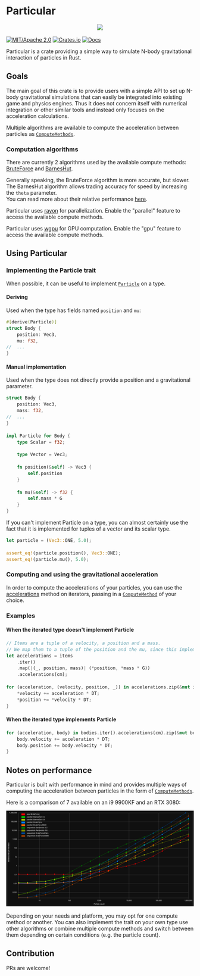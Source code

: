 # Particular

<div align="center"><img src="./particular-showcase.gif"></div>

[![MIT/Apache 2.0](https://img.shields.io/badge/license-MIT%2FApache-blue.svg)](https://github.com/canleskis/particular#license)
[![Crates.io](https://img.shields.io/crates/v/particular)](https://crates.io/crates/particular)
[![Docs](https://docs.rs/particular/badge.svg)](https://docs.rs/particular)

Particular is a crate providing a simple way to simulate N-body gravitational interaction of particles in Rust.

## Goals

The main goal of this crate is to provide users with a simple API to set up N-body gravitational simulations that can easily be integrated into existing game and physics engines.
Thus it does not concern itself with numerical integration or other similar tools and instead only focuses on the acceleration calculations.

Multiple algorithms are available to compute the acceleration between particles as [`ComputeMethods`].

### Computation algorithms

There are currently 2 algorithms used by the available compute methods: [BruteForce](https://en.wikipedia.org/wiki/N-body_problem#Simulation) and [BarnesHut](https://en.wikipedia.org/wiki/Barnes%E2%80%93Hut_simulation).

Generally speaking, the BruteForce algorithm is more accurate, but slower. The BarnesHut algorithm allows trading accuracy for speed by increasing the `theta` parameter.  
You can read more about their relative performance [here](#notes-on-performance).

Particular uses [rayon](https://github.com/rayon-rs/rayon) for parallelization. Enable the "parallel" feature to access the available compute methods.

Particular uses [wgpu](https://github.com/gfx-rs/wgpu) for GPU computation. Enable the "gpu" feature to access the available compute methods.

## Using Particular

### Implementing the Particle trait

When possible, it can be useful to implement [`Particle`] on a type.

#### Deriving

Used when the type has fields named `position` and `mu`:

```rust
#[derive(Particle)]
struct Body {
    position: Vec3,
    mu: f32,
//  ...
}
```

#### Manual implementation

Used when the type does not directly provide a position and a gravitational parameter.

```rust
struct Body {
    position: Vec3,
    mass: f32,
//  ...
}

impl Particle for Body {
    type Scalar = f32;

    type Vector = Vec3;
    
    fn position(&self) -> Vec3 {
        self.position
    }
    
    fn mu(&self) -> f32 {
        self.mass * G
    }
}
```

If you can't implement Particle on a type, you can almost certainly use the fact that it is implemented for tuples of a vector and its scalar type.

```rust
let particle = (Vec3::ONE, 5.0);

assert_eq!(particle.position(), Vec3::ONE);
assert_eq!(particle.mu(), 5.0);
```

### Computing and using the gravitational acceleration

In order to compute the accelerations of your particles, you can use the [accelerations] method on iterators, passing in a [`ComputeMethod`] of your choice.

### Examples

#### When the iterated type doesn't implement Particle

```rust
// Items are a tuple of a velocity, a position and a mass.
// We map them to a tuple of the position and the mu, since this implements `Particle`.
let accelerations = items
    .iter()
    .map(|(_, position, mass)| (*position, *mass * G))
    .accelerations(cm);

for (acceleration, (velocity, position, _)) in accelerations.zip(&mut items) {
    *velocity += acceleration * DT;
    *position += *velocity * DT;
}
```

#### When the iterated type implements Particle

```rust
for (acceleration, body) in bodies.iter().accelerations(cm).zip(&mut bodies) {
    body.velocity += acceleration * DT;
    body.position += body.velocity * DT;
}
```

## Notes on performance

Particular is built with performance in mind and provides multiple ways of computing the acceleration between particles in the form of [`ComputeMethods`].

Here is a comparison of 7 available on an i9 9900KF and an RTX 3080:

<div align="center"><img src="particular-comparison.png" alt="Performance chart" /></div>

Depending on your needs and platform, you may opt for one compute method or another. You can also implement the trait on your own type use other algorithms or combine multiple compute methods and switch between them depending on certain conditions (e.g. the particle count).

## Contribution

PRs are welcome!

[`Particle`]: https://docs.rs/particular/latest/particular/particle/trait.Particle.html
[`ComputeMethod`]: https://docs.rs/particular/latest/particular/compute_method/trait.ComputeMethod.html
[`ComputeMethods`]: https://docs.rs/particular/latest/particular/compute_method/trait.ComputeMethod.html
[accelerations]: https://docs.rs/particular/latest/particular/iterator/trait.Compute.html#method.accelerations
